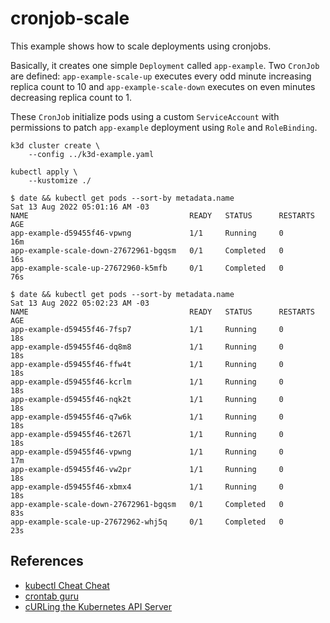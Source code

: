 # cronjob-scale

This example shows how to scale deployments using cronjobs.

Basically, it creates one simple `Deployment` called `app-example`. Two
`CronJob` are defined: `app-example-scale-up` executes every odd minute
increasing replica count to 10 and `app-example-scale-down` executes on even
minutes decreasing replica count to 1.

These `CronJob` initialize pods using a custom `ServiceAccount` with permissions
to patch `app-example` deployment using `Role` and `RoleBinding`.

```
k3d cluster create \
    --config ../k3d-example.yaml

kubectl apply \
    --kustomize ./
```

```console
$ date && kubectl get pods --sort-by metadata.name
Sat 13 Aug 2022 05:01:16 AM -03
NAME                                    READY   STATUS      RESTARTS   AGE
app-example-d59455f46-vpwng             1/1     Running     0          16m
app-example-scale-down-27672961-bgqsm   0/1     Completed   0          16s
app-example-scale-up-27672960-k5mfb     0/1     Completed   0          76s

$ date && kubectl get pods --sort-by metadata.name
Sat 13 Aug 2022 05:02:23 AM -03
NAME                                    READY   STATUS      RESTARTS   AGE
app-example-d59455f46-7fsp7             1/1     Running     0          18s
app-example-d59455f46-dq8m8             1/1     Running     0          18s
app-example-d59455f46-ffw4t             1/1     Running     0          18s
app-example-d59455f46-kcrlm             1/1     Running     0          18s
app-example-d59455f46-nqk2t             1/1     Running     0          18s
app-example-d59455f46-q7w6k             1/1     Running     0          18s
app-example-d59455f46-t267l             1/1     Running     0          18s
app-example-d59455f46-vpwng             1/1     Running     0          17m
app-example-d59455f46-vw2pr             1/1     Running     0          18s
app-example-d59455f46-xbmx4             1/1     Running     0          18s
app-example-scale-down-27672961-bgqsm   0/1     Completed   0          83s
app-example-scale-up-27672962-whj5q     0/1     Completed   0          23s
```

## References

* [kubectl Cheat Cheat](https://kubernetes.io/docs/reference/kubectl/cheatsheet/)
* [crontab guru](https://crontab.guru/)
* [cURLing the Kubernetes API Server](https://nieldw.medium.com/curling-the-kubernetes-api-server-d7675cfc398c)
